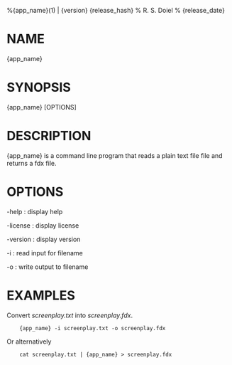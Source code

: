 %{app_name}(1) | {version} {release_hash}
% R. S. Doiel
% {release_date}

# NAME

{app_name} 

# SYNOPSIS

{app_name} [OPTIONS]

# DESCRIPTION

{app_name} is a command line program that reads a plain text file file
and returns a fdx file.

# OPTIONS

-help
: display help

-license
: display license

-version
: display version

-i
: read input for filename

-o
: write output to filename

# EXAMPLES

Convert *screenplay.txt* into *screenplay.fdx*.

~~~
	{app_name} -i screenplay.txt -o screenplay.fdx
~~~

Or alternatively

~~~
    cat screenplay.txt | {app_name} > screenplay.fdx
~~~


